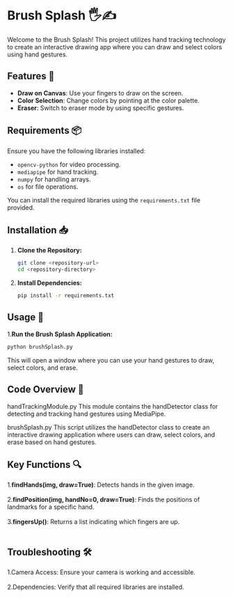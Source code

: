 # Brush Splash 🖐️✍️

Welcome to the Brush Splash! This project utilizes hand tracking technology to create an interactive drawing app where you can draw and select colors using hand gestures.

## Features 🎨

- **Draw on Canvas**: Use your fingers to draw on the screen.
- **Color Selection**: Change colors by pointing at the color palette.
- **Eraser**: Switch to eraser mode by using specific gestures.

## Requirements 📦

Ensure you have the following libraries installed:

- `opencv-python` for video processing.
- `mediapipe` for hand tracking.
- `numpy` for handling arrays.
- `os` for file operations.

You can install the required libraries using the `requirements.txt` file provided.

## Installation 📥

1. **Clone the Repository:**

   ```bash
   git clone <repository-url>
   cd <repository-directory>

2. **Install Dependencies:**

   ```bash
   pip install -r requirements.txt

## Usage 🚀

1.**Run the Brush Splash Application:**
  ```bash
  python brushSplash.py
  ```
This will open a window where you can use your hand gestures to draw, select colors, and erase.

## Code Overview 🧩
handTrackingModule.py
This module contains the handDetector class for detecting and tracking hand gestures using MediaPipe.

brushSplash.py
This script utilizes the handDetector class to create an interactive drawing application where users can draw, select colors, and erase based on hand gestures.

## Key Functions 🔍
1.**findHands(img, draw=True)**: Detects hands in the given image. <br><br>
2.**findPosition(img, handNo=0, draw=True)**: Finds the positions of landmarks for a specific hand. <br><br>
3.**fingersUp()**: Returns a list indicating which fingers are up.<br><br>

## Troubleshooting 🛠️
1.Camera Access: Ensure your camera is working and accessible.<br><br>
2.Dependencies: Verify that all required libraries are installed.
